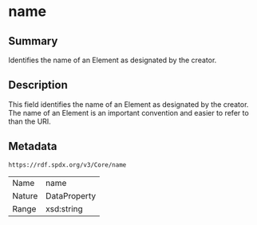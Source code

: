 <!-- Automatically generated by spec-parser v2.0.0 on 2024-01-12T14:00:21.817658+00:00 -->
<!-- SPDX-License-Identifier: Community-Spec-1.0 -->

# name

## Summary

Identifies the name of an Element as designated by the creator.


## Description

This field identifies the name of an Element as designated by the creator. 
The name of an Element is an important convention and easier to refer to than the URI.


## Metadata

`https://rdf.spdx.org/v3/Core/name`


| | |
|---|---|
| Name | name |
| Nature | DataProperty |
| Range | xsd:string |





